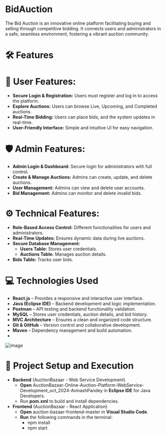# BidAuction
The Bid Auction is an innovative online platform facilitating buying and selling through competitive bidding. It connects users and administrators in a safe, seamless environment, fostering a vibrant auction community.
# 🛠️ Features
# 👤 User Features:
  - **Secure Login & Registration:** Users must register and log in to access the platform.
  - **Explore Auctions:** Users can browse Live, Upcoming, and Completed auctions.
  - **Real-Time Bidding:** Users can place bids, and the system updates in real-time.
  - **User-Friendly Interface:** Simple and intuitive UI for easy navigation.
# 🛡️ Admin Features:
  - **Admin Login & Dashboard:** Secure login for administrators with full control.
  - **Create & Manage Auctions:** Admins can create, update, and delete auctions.
  - **User Management:** Admins can view and delete user accounts.
  - **Bid Management:** Admins can monitor and delete invalid bids.
# ⚙️ Technical Features:
  - **Role-Based Access Control:** Different functionalities for users and administrators.
  - **Real-Time Updates:** Ensures dynamic data during live auctions.
  - **Secure Database Management:**
    - **Users Table:** Stores user credentials.
    - **Auctions Table:** Manages auction details.
   - **Bids Table:** Tracks user bids.
# 💻 Technologies Used
  - **React.js** – Provides a responsive and interactive user interface.
  - **Java (Eclipse IDE)** – Backend development and logic implementation.
  - **Postman** – API testing and backend functionality validation.
  - **MySQL** – Stores user credentials, auction details, and bid history.
  - **MVC Architecture** – Ensures a clean and organized code structure.
  - **Git & GitHub** – Version control and collaborative development.
  - **Maven** – Dependency management and build automation.
  - 
![image](https://github.com/user-attachments/assets/61cdf018-00e6-4e7c-8862-3f87ec4aa82b)
# 🚀 Project Setup and Execution
- **Backend** (AuctionBazaar - Web Service Development)
  - **Open** AuctionBazaar-Online-Auction-Platform-WebService-Development_oct_2024-AvinashPandey in **Eclipse IDE** for Java Developers.
  - Run **pom.xml** to build and install dependencies.
- **Frontend** (AuctionBazaar - React Application)
  - **Open** auction-bazaar-frontend-master in **Visual Studio Code**.
  - **Run** the following commands in the terminal:
    -   npm install
    -   npm start

